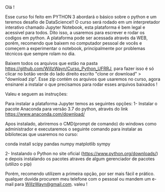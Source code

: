Olá !

Esse curso foi feito em PYTHON 3 abordará o básico sobre o python e um teremos desafio de DataScience!! O curso será rodado em um interpretador interativo chamado Jupyter Notebook, esta plataforma é bem legal e acessivel para todos. Dito isso, a usaremos para escrever e rodar os codigos em python. A plataforma pode ser acessada através da WEB, porém, recomendo que baixem no computador pessoal de vocês e começem a experimentar o notebook, principalmente por problemas técnicos que sempre rolam no dia.

Baixem todos os arquivos que estão na pasta https://github.com/WillzWayn/Curso_Python_UFRRJ, para fazer isso é só clicar no botão verde do lado direito escrito "clone or download" > "download zip". Esse zip contém os arquivos que usaremos no curso, agora ensinarei a instalar o que precisamos para rodar esses arquivos baixados !

Valeu e seguem as instruções:

Para instalar a plataforma Jupyter temos as seguintes opções:
1- Instalar o pacote Anaconda para versão 3.7 do python, através do link
https://www.anaconda.com/download/

Apos instalado, abriremos o CMD(prompt de comando) do windows como administrador e executaremos o seguinte comando para instalar as bibliotecas que usaremos no curso:

conda install scipy pandas numpy matplotlib sympy

2- Instalando o Python no site oficial (https://www.python.org/downloads/)
e depois instalando os pacotes atraves de algum gerenciador de pacotes (utilizo o pip)

Porém, recomendo utilizem a primeira opção, por ser mais fácil e prático. 
qualquer duvida procurem meu telefone com o pessoal ou mandem um e-mail para WillzWayn@gmail.com.
valeu !
